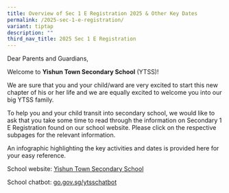 ```yaml
---
title: Overview of Sec 1 E Registration 2025 & Other Key Dates
permalink: /2025-sec-1-e-registration/
variant: tiptap
description: ""
third_nav_title: 2025 Sec 1 E Registration
---
```

<p>Dear Parents and Guardians,</p>
<p>Welcome to <strong>Yishun Town Secondary School</strong> (YTSS)!</p>
<p>We are sure that you and your child/ward are very excited to start this
new chapter of his or her life and we are equally excited to welcome you
into our big YTSS family.</p>
<p>To help you and your child transit into secondary school, we would like
to ask that you take some time to read through the information on Secondary
1 E Registration found on our school website. Please click on the respective
subpages for the relevant information.</p>
<p>An infographic highlighting the key activities and dates is provided here
for your easy reference.</p>
<p></p>
<p>School website: <a href="https://www.yishuntownsec.moe.edu.sg/" rel="noopener noreferrer nofollow" target="_blank">Yishun Town Secondary School</a>
</p>
<p>School chatbot: <a href="http://go.gov.sg/ytsschatbot" rel="noopener noreferrer nofollow" target="_blank">go.gov.sg/ytsschatbot</a>
</p>